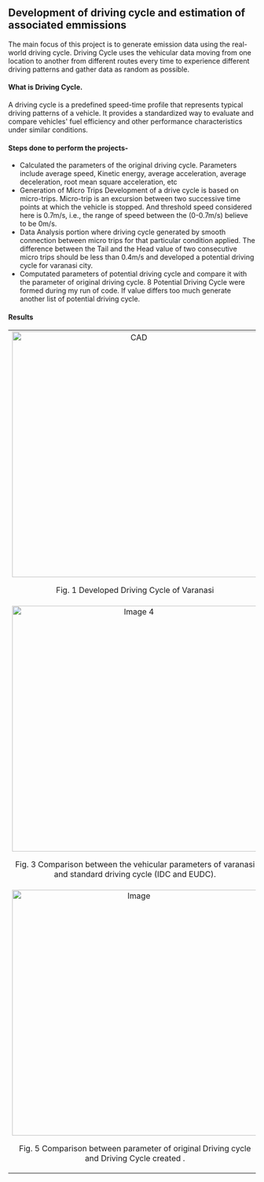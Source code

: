## Development of driving cycle and estimation of associated emmissions

The main focus of this project is to generate emission data using the real-world
driving cycle. Driving Cycle uses the vehicular data moving from one location to another from different routes every time to experience different driving
patterns and gather data as random as possible.

#### What is Driving Cycle.
A driving cycle is a predefined speed-time profile that represents typical driving patterns of a vehicle. It provides a standardized way to evaluate and compare vehicles' fuel efficiency and other performance characteristics under similar conditions.

#### Steps done to perform the projects-
- Calculated the parameters of the original driving cycle. Parameters include average speed, Kinetic energy, average acceleration, average deceleration, root mean square acceleration, etc 
- Generation of Micro Trips Development of a drive cycle is based on micro-trips. Micro-trip is an excursion between two successive time points at which the vehicle is stopped. And threshold speed considered here is 0.7m/s, i.e., the range of speed between the (0-0.7m/s) believe to be 0m/s.
- Data Analysis portion where driving cycle generated by smooth connection between micro trips for that particular condition applied. The difference between the Tail and the Head value of two consecutive micro trips should be less than 0.4m/s and developed a potential driving cycle for varanasi city. 
- Computated parameters of potential driving cycle and compare it with the parameter of original driving cycle. 8 Potential Driving Cycle were formed during my run of code. If value differs too much generate another list of potential driving cycle. 

#### Results
<table>
  <tr>
    <td align="center">
      <img src="https://github.com/yatokai-3/yatokai-3/assets/111629438/c22aa1e6-0c4d-46d3-884f-62232a596a56" alt="CAD" width="500">
      <p>Fig. 1 Developed Driving Cycle of Varanasi</p>
    </td>
    <td align="center">
      <img src="https://github.com/yatokai-3/yatokai-3/assets/111629438/5e67638d-a769-40ee-9040-41ff5658e4e5" alt="Mesh" width="500">
      <p>Fig. 2 European Driving Cycle(EUDC)</p>
    </td>
  </tr>


  <tr>
    <td align="center">
     <img src="https://github.com/yatokai-3/yatokai-3/assets/111629438/5b54a614-3077-4090-b3a3-f1830486dce1" alt="Image 4" width="500">
      <p>Fig. 3 Comparison between the vehicular parameters of varanasi and standard driving cycle (IDC and EUDC).</p>
    </td>
    <td align="center">
      <img src="https://github.com/yatokai-3/yatokai-3/assets/111629438/6df29df6-10ef-4142-96e5-c9a2a667bb5a" alt="Image 4" width="500">
      <p>Fig. 4 Comparison between the emission parameters of varanasi and standard driving cycle.</p>
    </td>
  </tr>
  <tr>
    <td align="center">
     <img src="https://github.com/yatokai-3/Driving_Cycle/assets/111629438/1e3668e0-1b5b-4430-a075-68ac687d3141" alt="Image" width="500">
      <p>Fig. 5 Comparison between parameter of original Driving cycle and Driving Cycle created .</p>
    </td>
    <td align="center">
      <img src="https://github.com/yatokai-3/Driving_Cycle/assets/111629438/a16fa820-af8f-4f9a-a2d4-a1205ab826be" alt="Imagex" width="500">
      <p>Fig. 6 All parameters of all the 8 potential driving cycle.</p>
    </td>
  </tr>
</table>
